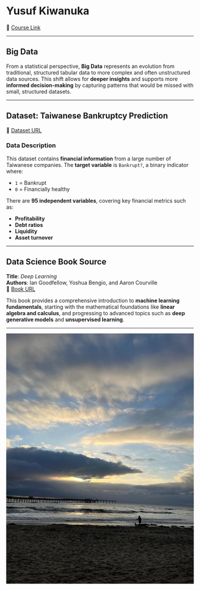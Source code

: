 # Yusuf Kiwanuka  
🔗 [Course Link](https://sdsu.instructure.com/courses/186022)

---

## Big Data  
From a statistical perspective, **Big Data** represents an evolution from traditional, structured tabular data to more complex and often unstructured data sources. This shift allows for **deeper insights** and supports more **informed decision-making** by capturing patterns that would be missed with small, structured datasets.

---

## Dataset: Taiwanese Bankruptcy Prediction  
🔗 [Dataset URL](https://archive.ics.uci.edu/dataset/572/taiwanese+bankruptcy+prediction)

### Data Description  
This dataset contains **financial information** from a large number of Taiwanese companies. The **target variable** is `Bankrupt?`, a binary indicator where:
- `1` = Bankrupt  
- `0` = Financially healthy  

There are **95 independent variables**, covering key financial metrics such as:
- **Profitability**
- **Debt ratios**
- **Liquidity**
- **Asset turnover**

---

## Data Science Book Source   
**Title**: *Deep Learning*  
**Authors**: Ian Goodfellow, Yoshua Bengio, and Aaron Courville  
🔗 [Book URL](http://www.deeplearningbook.org/)

This book provides a comprehensive introduction to **machine learning fundamentals**, starting with the mathematical foundations like **linear algebra and calculus**, and progressing to advanced topics such as **deep generative models** and **unsupervised learning**.

---

![Personal Image](images/personal_image.jpeg)

